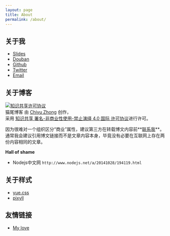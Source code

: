 ```yaml
---
layout: page
title: About
permalink: /about/
---
```


## 关于我

* [Slides](http://www.slideshare.net/zhongchiyu)
* [Douban](http://www.douban.com/people/zhongchiyu/)
* [Github](https://github.com/cattail)
* [Twitter](https://twitter.com/zhongchiyu)
* [Email](mailto:zhongchiyu@gmail.com)

## 关于博客

<a rel="license" href="http://creativecommons.org/licenses/by-nc-nd/4.0/"><img alt="知识共享许可协议" style="border-width:0" src="https://i.creativecommons.org/l/by-nc-nd/4.0/88x31.png" /></a><br />
<span xmlns:dct="http://purl.org/dc/terms/" property="dct:title">猫尾博客</span> 由 <a xmlns:cc="http://creativecommons.org/ns#" href="https://cattail.me" property="cc:attributionName" rel="cc:attributionURL">Chiyu Zhong</a> 创作，<br />
采用 <a rel="license" href="http://creativecommons.org/licenses/by-nc-nd/4.0/">知识共享 署名-非商业性使用-禁止演绎 4.0 国际 许可协议</a>进行许可。

因为很难对一个组织区分“商业”属性，建议第三方在转载博文内容前**[联系我](mailto:zhongchiyu@gmail.com)**。通常我会建议引用博文链接而不是文章内容本身，毕竟没有必要在互联网上存在两份内容相同的文章。

**Hall of shame**

* Nodejs中文网 `http://www.nodejs.net/a/20141028/194119.html`

## 关于样式

* [yue.css](http://lab.lepture.com/yue.css/)
* [pixyll](https://github.com/johnotander/pixyll)

## 友情链接

* [My love](https://tengyue.me/)
